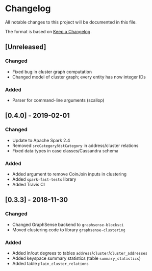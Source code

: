 # Changelog
All notable changes to this project will be documented in this file.

The format is based on [Keep a Changelog](https://keepachangelog.com/en/1.0.0/).

## [Unreleased]
### Changed
- Fixed bug in cluster graph computation
- Changed model of cluster graph; every entity has now integer IDs
### Added
- Parser for command-line arguments (scallop)

## [0.4.0] - 2019-02-01
### Changed
- Update to Apache Spark 2.4
- Removed `srcCategory`/`dstCategory` in address/cluster relations
- Fixed data types in case classes/Cassandra schema

### Added
- Added argument to remove CoinJoin inputs in clustering
- Added `spark-fast-tests` library
- Added Travis CI

## [0.3.3] - 2018-11-30
### Changed
- Changed GraphSense backend to `graphsense-blocksci`
- Moved clustering code to library `graphsense-clustering`

### Added
- Added in/out degrees to tables `address`/`cluster`/`cluster_addresses`
- Added keyspace summary statistics (table `summary_statistics`)
- Added table `plain_cluster_relations`
